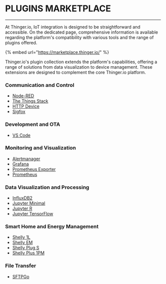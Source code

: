 # PLUGINS MARKETPLACE

***

At Thinger.io, IoT integration is designed to be straightforward and accessible. On the dedicated page, comprehensive information is available regarding the platform's compatibility with various tools and the range of plugins offered.

{% embed url="https://marketplace.thinger.io/" %}

Thinger.io's plugin collection extends the platform's capabilities, offering a range of solutions from data visualization to device management. These extensions are designed to complement the core Thinger.io platform.

### &#x20;Communication and Control

* [Node-RED](https://marketplace.thinger.io/plugins/node-red/)
* [The Things Stack](https://marketplace.thinger.io/plugins/ttn-stack/)
* [HTTP Device](https://marketplace.thinger.io/plugins/http-device/)
* [Sigfox](https://marketplace.thinger.io/plugins/sigfox/)

### Development and OTA

* [VS Code](https://marketplace.thinger.io/plugins/vscode/)

### Monitoring and Visualization

* [Alertmanager](https://marketplace.thinger.io/plugins/alertmanager/)
* [Grafana](https://marketplace.thinger.io/plugins/grafana/)
* [Prometheus Exporter](https://marketplace.thinger.io/plugins/prometheus-exporter/)
* [Prometheus](https://marketplace.thinger.io/plugins/prometheus/)

### Data Visualization and Processing

* [InfluxDB2](https://marketplace.thinger.io/plugins/influxdb2/)
* [Jupyter Minimal](https://marketplace.thinger.io/plugins/jupyter-minimal/)
* [Jupyter R](https://marketplace.thinger.io/plugins/jupyter-r/)
* [Jupyter TensorFlow](https://marketplace.thinger.io/plugins/jupyter-tensorflow/)

### Smart Home and Energy Management

* [Shelly 1L](https://marketplace.thinger.io/plugins/shelly-1l/)
* [Shelly EM](https://marketplace.thinger.io/plugins/shelly-em/)
* [Shelly Plug S](https://marketplace.thinger.io/plugins/shelly-plug-s/)
* [Shelly Plus 1PM](https://marketplace.thinger.io/plugins/shelly-plus-1pm/)

### File Transfer

* [SFTPGo](https://marketplace.thinger.io/plugins/sftpgo/)

